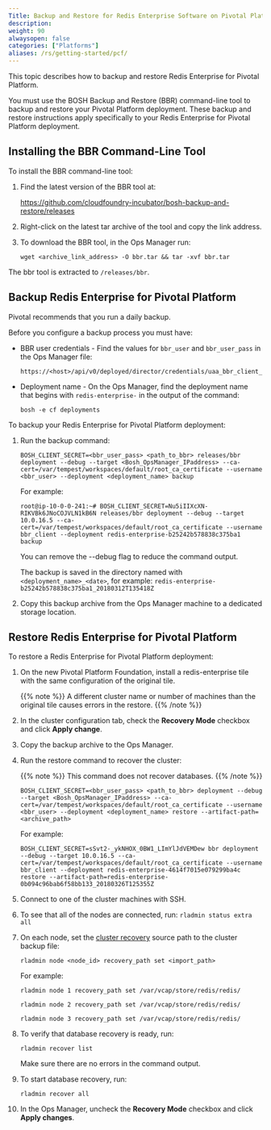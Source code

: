 ```yaml
---
Title: Backup and Restore for Redis Enterprise Software on Pivotal Platform (formerly Pivotal Cloud Foundry - PCF)
description: 
weight: 90
alwaysopen: false
categories: ["Platforms"]
aliases: /rs/getting-started/pcf/
---
```

This topic describes how to backup and restore Redis Enterprise for Pivotal Platform.

You must use the BOSH Backup and Restore (BBR) command-line tool to backup and restore your Pivotal Platform deployment. These backup and restore instructions apply specifically to your Redis Enterprise for Pivotal Platform deployment.

## Installing the BBR Command-Line Tool

To install the BBR command-line tool:

1. Find the latest version of the BBR tool at:

    https://github.com/cloudfoundry-incubator/bosh-backup-and-restore/releases

1. Right-click on the latest tar archive of the tool and copy the link address.
1. To download the BBR tool, in the Ops Manager run:

    ```src
    wget <archive_link_address> -O bbr.tar && tar -xvf bbr.tar
    ```

The bbr tool is extracted to `/releases/bbr`.

## Backup Redis Enterprise for Pivotal Platform

Pivotal recommends that you run a daily backup.

Before you configure a backup process you must have:

- BBR user credentials - Find the values for `bbr_user` and `bbr_user_pass` in the Ops Manager file:

    ```src
    https://<host>/api/v0/deployed/director/credentials/uaa_bbr_client_credentials
    ```

- Deployment name - On the Ops Manager, find the deployment name that begins
with `redis-enterprise-` in the output of the command:

    ```src
    bosh -e cf deployments
    ```

To backup your Redis Enterprise for Pivotal Platform deployment:

1. Run the backup command:

    ```src
    BOSH_CLIENT_SECRET=<bbr_user_pass> <path_to_bbr> releases/bbr deployment --debug --target <Bosh_OpsManager_IPaddress> --ca-cert=/var/tempest/workspaces/default/root_ca_certificate --username <bbr_user> --deployment <deployment_name> backup
    ```

    For example:

    `root@ip-10-0-0-241:~# BOSH_CLIENT_SECRET=Nu5iIIXcXN-RIKVBk6JNoCOJVLN1kB6N releases/bbr deployment --debug --target 10.0.16.5 --ca-cert=/var/tempest/workspaces/default/root_ca_certificate --username bbr_client --deployment redis-enterprise-b25242b578838c375ba1 backup`

    You can remove the --debug flag to reduce the command output.

    The backup is saved in the directory named with `<deployment_name>_<date>`,
    for example: `redis-enterprise-b25242b578838c375ba1_20180312T135418Z`

1. Copy this backup archive from the Ops Manager machine to a dedicated storage location.

## Restore Redis Enterprise for Pivotal Platform

To restore a Redis Enterprise for Pivotal Platform deployment:

1. On the new Pivotal Platform Foundation, install a redis-enterprise tile with the same configuration of the original tile.

    {{% note %}}
A different cluster name or number of machines than the original tile causes errors in the restore.
    {{% /note %}}

1. In the cluster configuration tab, check the **Recovery Mode** checkbox and click **Apply change**.
1. Copy the backup archive to the Ops Manager.
1. Run the restore command to recover the cluster:

    {{% note %}}
This command does not recover databases.
    {{% /note %}}

    ```src
    BOSH_CLIENT_SECRET=<bbr_user_pass> <path_to_bbr> deployment --debug --target <Bosh_OpsManager_IPaddress> --ca-cert=/var/tempest/workspaces/default/root_ca_certificate --username <bbr_user> --deployment <deployment_name> restore --artifact-path=<archive_path>
    ```

    For example:

    `BOSH_CLIENT_SECRET=sSvt2-_ykNHOX_0BW1_LImYlJdVEMDew bbr deployment --debug --target 10.0.16.5 --ca-cert=/var/tempest/workspaces/default/root_ca_certificate --username bbr_client --deployment redis-enterprise-4614f7015e079299ba4c restore --artifact-path=redis-enterprise-0b094c96bab6f58bb133_20180326T125355Z`

1. Connect to one of the cluster machines with SSH.
1. To see that all of the nodes are connected, run: `rladmin status extra all`
1. On each node, set the [cluster recovery](http://docs.redislabs.com/latest/rs/administering/troubleshooting/cluster-recovery/) source path to the cluster backup file:

    ```src
    rladmin node <node_id> recovery_path set <import_path>
    ```

    For example:

    `rladmin node 1 recovery_path set /var/vcap/store/redis/redis/`

    `rladmin node 2 recovery_path set /var/vcap/store/redis/redis/`

    `rladmin node 3 recovery_path set /var/vcap/store/redis/redis/`

1. To verify that database recovery is ready, run:

    ```src
    rladmin recover list
    ```

    Make sure there are no errors in the command output.

1. To start database recovery, run:

    ```src
    rladmin recover all
    ```

1. In the Ops Manager, uncheck the **Recovery Mode** checkbox and click **Apply changes**.
